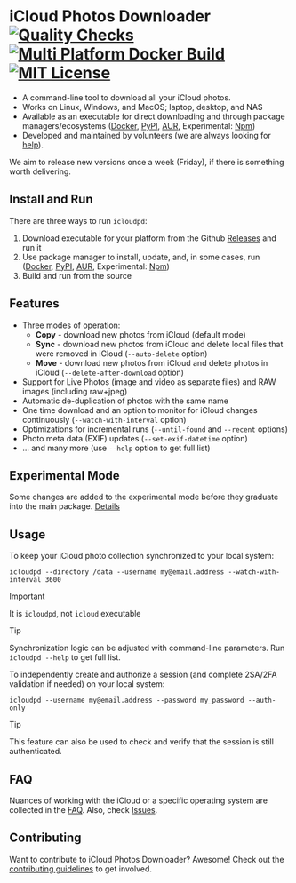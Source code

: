 # iCloud Photos Downloader [![Quality Checks](https://github.com/icloud-photos-downloader/icloud_photos_downloader/workflows/Quality%20Checks/badge.svg)](https://github.com/icloud-photos-downloader/icloud_photos_downloader/actions/workflows/quality-checks.yml) [![Multi Platform Docker Build](https://github.com/icloud-photos-downloader/icloud_photos_downloader/workflows/Docker%20Build/badge.svg)](https://github.com/icloud-photos-downloader/icloud_photos_downloader/actions/workflows/docker-build.yml) [![MIT License](https://img.shields.io/badge/license-MIT-blue.svg)](LICENSE)

- A command-line tool to download all your iCloud photos.
- Works on Linux, Windows, and MacOS; laptop, desktop, and NAS
- Available as an executable for direct downloading and through package managers/ecosystems ([Docker](README_DOCKER.md), [PyPI](README_PYPI.md), [AUR](README_AUR.md), Experimental: [Npm](README_NPM.md))
- Developed and maintained by volunteers (we are always looking for [help](CONTRIBUTING.md)). 

We aim to release new versions once a week (Friday), if there is something worth delivering.

## Install and Run

There are three ways to run `icloudpd`:
1. Download executable for your platform from the Github [Releases](https://github.com/icloud-photos-downloader/icloud_photos_downloader/releases) and run it
1. Use package manager to install, update, and, in some cases, run ([Docker](README_DOCKER.md), [PyPI](README_PYPI.md), [AUR](README_AUR.md), Experimental: [Npm](README_NPM.md))
1. Build and run from the source

## Features

- Three modes of operation:
  - **Copy** - download new photos from iCloud (default mode)
  - **Sync** - download new photos from iCloud and delete local files that were removed in iCloud (`--auto-delete` option)
  - **Move** - download new photos from iCloud and delete photos in iCloud (`--delete-after-download` option)
- Support for Live Photos (image and video as separate files) and RAW images (including raw+jpeg)
- Automatic de-duplication of photos with the same name
- One time download and an option to monitor for iCloud changes continuously (`--watch-with-interval` option)
- Optimizations for incremental runs (`--until-found` and `--recent` options)
- Photo meta data (EXIF) updates (`--set-exif-datetime` option)
- ... and many more (use `--help` option to get full list)

## Experimental Mode

Some changes are added to the experimental mode before they graduate into the main package. [Details](EXPERIMENTAL.md)

## Usage

To keep your iCloud photo collection synchronized to your local system:

```
icloudpd --directory /data --username my@email.address --watch-with-interval 3600
```

> [!IMPORTANT]
> It is `icloudpd`, not `icloud` executable

> [!TIP]
> Synchronization logic can be adjusted with command-line parameters. Run `icloudpd --help` to get full list.

To independently create and authorize a session (and complete 2SA/2FA validation if needed) on your local system:

```
icloudpd --username my@email.address --password my_password --auth-only
```
> [!TIP]
> This feature can also be used to check and verify that the session is still authenticated. 

## FAQ

Nuances of working with the iCloud or a specific operating system are collected in the [FAQ](FAQ.md). Also, check [Issues](https://github.com/icloud-photos-downloader/icloud_photos_downloader/issues).

## Contributing

Want to contribute to iCloud Photos Downloader? Awesome! Check out the [contributing guidelines](CONTRIBUTING.md) to get involved.
